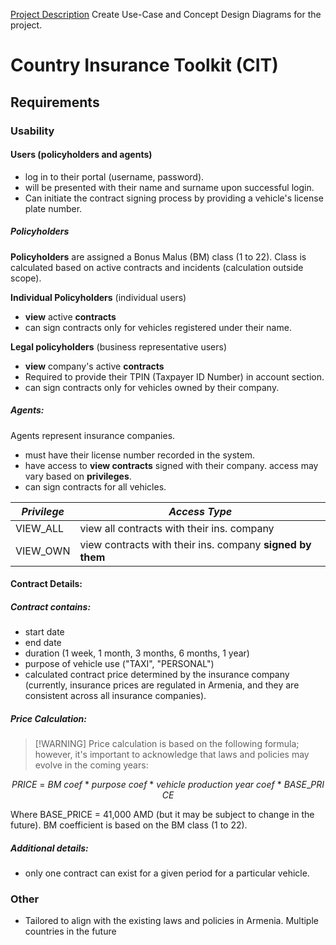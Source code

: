 [Project Description](HW%20-%20Project%20Description.pdf)
Create Use-Case and Concept Design Diagrams for the project.
# Country Insurance Toolkit (CIT)

## Requirements
### Usability

#### Users (policyholders and agents)
- log in to their portal (username, password).
- will be presented with their name and surname upon successful login.
- Can initiate the contract signing process by providing a vehicle's license plate number.

##### Policyholders
**Policyholders** are assigned a Bonus Malus (BM) class (1 to 22). Class is calculated based on active contracts and incidents (calculation outside scope).

**Individual Policyholders** (individual users)
- **view** active **contracts**
- can sign contracts only for vehicles registered under their name.

**Legal policyholders** (business representative users)
- **view** company's active **contracts**
- Required to provide their TPIN (Taxpayer ID Number) in account section.
- can sign contracts only for vehicles owned by their company.
##### Agents:
Agents represent insurance companies.
- must have their license number recorded in the system.
- have access to **view contracts** signed with their company. access may vary based on **privileges**.
- can sign contracts for all vehicles.

| ***Privilege*** | ***Access Type***                                         |
| --------------- | --------------------------------------------------------- |
| VIEW_ALL        | view all contracts with their ins. company                |
| VIEW_OWN        | view contracts with their ins. company **signed by them** |
#### Contract Details:
##### Contract contains:
- start date
- end date
- duration (1 week, 1 month, 3 months, 6 months, 1 year)
- purpose of vehicle use ("TAXI", "PERSONAL")
- calculated contract price determined by the insurance company (currently, insurance prices are regulated in Armenia, and they are consistent across all insurance companies).

##### Price Calculation:
> [!WARNING]  Price calculation is based on the following formula; however, it's important to acknowledge that laws and policies may evolve in the coming years:

$$
PRICE\ =\ BM\ coef\ *\ purpose\ coef\ *\ vehicle\ production\ year\ coef\ *\ BASE\_PRICE
$$

Where
	BASE_PRICE = 41,000 AMD (but it may be subject to change in the future).
	BM coefficient is based on the BM class (1 to 22).

##### Additional details:
- only one contract can exist for a given period for a particular vehicle.
### Other
- Tailored to align with the existing laws and policies in Armenia. Multiple countries in the future
